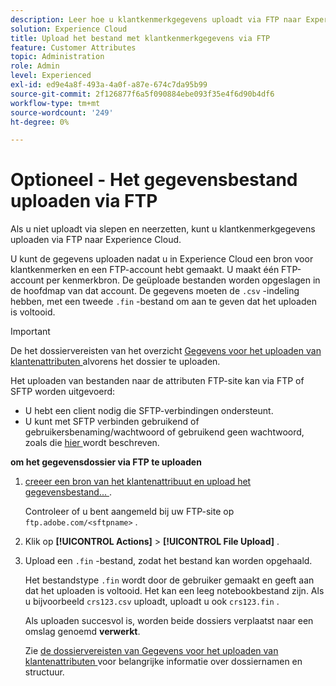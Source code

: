```yaml
---
description: Leer hoe u klantkenmerkgegevens uploadt via FTP naar Experience Cloud.
solution: Experience Cloud
title: Upload het bestand met klantkenmerkgegevens via FTP
feature: Customer Attributes
topic: Administration
role: Admin
level: Experienced
exl-id: ed9e4a8f-493a-4a0f-a87e-674c7da95b99
source-git-commit: 2f126877f6a5f090884ebe093f35e4f6d90b4df6
workflow-type: tm+mt
source-wordcount: '249'
ht-degree: 0%

---
```


# Optioneel - Het gegevensbestand uploaden via FTP

Als u niet uploadt via slepen en neerzetten, kunt u klantkenmerkgegevens uploaden via FTP naar Experience Cloud.

U kunt de gegevens uploaden nadat u in Experience Cloud een bron voor klantkenmerken en een FTP-account hebt gemaakt. U maakt één FTP-account per kenmerkbron. De geüploade bestanden worden opgeslagen in de hoofdmap van dat account. De gegevens moeten de `.csv` -indeling hebben, met een tweede `.fin` -bestand om aan te geven dat het uploaden is voltooid.

>[!IMPORTANT]
>
>De het dossiervereisten van het overzicht [ Gegevens voor het uploaden van klantenattributen ](crs-data-file.md) alvorens het dossier te uploaden.

Het uploaden van bestanden naar de attributen FTP-site kan via FTP of SFTP worden uitgevoerd:

* U hebt een client nodig die SFTP-verbindingen ondersteunt.
* U kunt met SFTP verbinden gebruikend of gebruikersbenaming/wachtwoord of gebruikend geen wachtwoord, zoals die [ hier ](https://experienceleague.adobe.com/docs/analytics/export/ftp-and-sftp/secure-file-transfer-protocol/ftp-sftp-cert-auth.html?lang=nl-NL) wordt beschreven.

**om het gegevensdossier via FTP te uploaden**

1. [ creeer een bron van het klantenattribuut en upload het gegevensbestand... ](t-crs-usecase.md).

   Controleer of u bent aangemeld bij uw FTP-site op `ftp.adobe.com/<sftpname>` .

1. Klik op **[!UICONTROL Actions]** > **[!UICONTROL File Upload]** .

1. Upload een `.fin` -bestand, zodat het bestand kan worden opgehaald.

   Het bestandstype `.fin` wordt door de gebruiker gemaakt en geeft aan dat het uploaden is voltooid. Het kan een leeg notebookbestand zijn. Als u bijvoorbeeld `crs123.csv` uploadt, uploadt u ook `crs123.fin` .

   Als uploaden succesvol is, worden beide dossiers verplaatst naar een omslag genoemd **verwerkt**.

   Zie [ de dossiervereisten van Gegevens voor het uploaden van klantenattributen ](crs-data-file.md) voor belangrijke informatie over dossiernamen en structuur.
